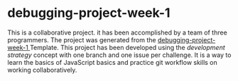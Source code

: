 # debugging-project-week-1

This is a collaborative project. it has been accomplished by a team of three programmers.
The project was generated from the [debugging-project-week-1 ](https://github.com/HackYourFutureBelgium/debugging-project-week-1)Template.
This project has been developed using the _development strategy_ concept with one branch and one issue per challenge.
It is a way to learn the basics of JavaScript basics and practice git workflow skills on working collaboratively.
